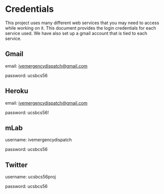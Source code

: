 # Credentials

This project uses many different web services that you may need to access while working on it. This document provides the login credentials for each service used. We have also set up a gmail account that is tied to each service.

## Gmail
email: ivemergencydispatch@gmail.com

password: ucsbcs56

## Heroku
email: ivemergencydispatch@gmail.com

password: ucsbcs56!

## mLab
username: ivemergencydispatch

password: ucsbcs56

## Twitter
username: ucsbcs56proj

password: ucsbcs56
